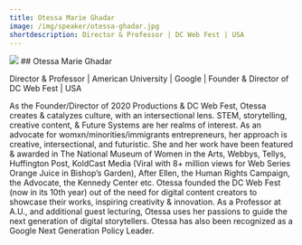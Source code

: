 ```yaml
---
title: Otessa Marie Ghadar 
image: /img/speaker/otessa-ghadar.jpg
shortdescription: Director & Professor | DC Web Fest | USA
---
```

<img src="/img/speaker/otessa-ghadar.jpg">
## Otessa Marie Ghadar 

Director & Professor | American University | Google | Founder & Director of DC Web Fest | USA

As the Founder/Director of 2020 Productions & DC Web Fest, Otessa creates & catalyzes culture, with an intersectional lens. STEM, storytelling, creative content, & Future Systems are her realms of interest. As an advocate for womxn/minorities/immigrants entrepreneurs, her approach is creative, intersectional, and futuristic. She and her work have been featured & awarded in The National Museum of Women in the Arts, Webbys, Tellys, Huffington Post, KoldCast Media (Viral with 8+ million views for Web Series Orange Juice in Bishop’s Garden), After Ellen, the Human Rights Campaign, the Advocate, the Kennedy Center etc. Otessa founded the DC Web Fest (now in its 10th year) out of the need for digital content creators to showcase their works, inspiring creativity & innovation. As a Professor at A.U., and additional guest lecturing, Otessa uses her passions to guide the next generation of digital storytellers. Otessa has also been recognized as a Google Next Generation Policy Leader.
